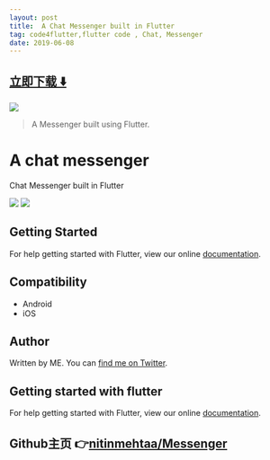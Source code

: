 ```yaml
---
layout: post
title:  A Chat Messenger built in Flutter
tag: code4flutter,flutter code , Chat, Messenger
date: 2019-06-08
---
```


 


## [立即下载 ️⬇️ ](https://codeload.github.com/nitinmehtaa/Messenger/zip/master) 


 
![](https://flutterawesome.com/content/images/2019/04/Messengerza.jpg)
 
>
> A Messenger built using Flutter.
>

 
# A chat messenger

Chat Messenger built in Flutter

<img src="https://user-images.githubusercontent.com/14055844/55243981-49371800-5266-11e9-9066-723b6bd64f11.png"/>
<img src="https://user-images.githubusercontent.com/14055844/55244014-57853400-5266-11e9-98b0-8b812736a05a.png"/>
<a href="https://imgflip.com/gif/2x9rgk"><img src="https://i.imgflip.com/2x9rgk.gif" title=""/></a>

## Getting Started

For help getting started with Flutter, view our online
[documentation](https://flutter.io/).

## Compatibility

- Android
- iOS 

## Author

Written by ME. You can [find me on Twitter](https://twitter.com/nitinmehta19).

## Getting started with flutter

For help getting started with Flutter, view our online
[documentation](https://flutter.io/).

## Github主页 👉[nitinmehtaa/Messenger](http://github.com/nitinmehtaa/Messenger)